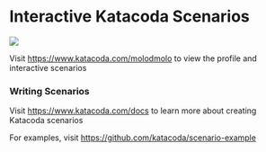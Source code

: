 # Interactive Katacoda Scenarios

[![](http://shields.katacoda.com/katacoda/molodmolo/count.svg)](https://www.katacoda.com/molodmolo "Get your profile on Katacoda.com")

Visit https://www.katacoda.com/molodmolo to view the profile and interactive scenarios

### Writing Scenarios
Visit https://www.katacoda.com/docs to learn more about creating Katacoda scenarios

For examples, visit https://github.com/katacoda/scenario-example
